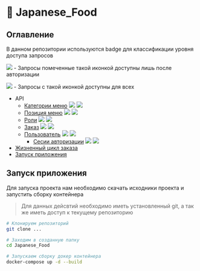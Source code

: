 # 🍱 Japanese_Food

## Оглавление

В данном репозитории используются badge для классификации уровня доступа запросов 

<img src="https://img.shields.io/badge/-Auth-red"> - Запросы помеченные такой иконкой доступны лишь после авторизации

<img src="https://img.shields.io/badge/-All-green"> - Запросы с такой иконкой доступны для всех

* API
    * [Категории меню](/docs/api/category.md) <img src="https://img.shields.io/badge/-Auth-red"> <img src="https://img.shields.io/badge/-All-green">
    * [Позиция меню](/docs/api/food.md) <img src="https://img.shields.io/badge/-Auth-red"> <img src="https://img.shields.io/badge/-All-green">
    * [Роли](/docs/api/role.md) <img src="https://img.shields.io/badge/-Auth-red"> <img src="https://img.shields.io/badge/-All-green">
    * [Заказ](/docs/api/order.md) <img src="https://img.shields.io/badge/-Auth-red"> <img src="https://img.shields.io/badge/-All-green">
    * [Пользователь](/docs/api/user.md) <img src="https://img.shields.io/badge/-Auth-red"> <img src="https://img.shields.io/badge/-All-green">
        * [Сесии авторизации](/docs/api/session.md) <img src="https://img.shields.io/badge/-Auth-red"> <img src="https://img.shields.io/badge/-All-green">
* [Жизненный цикл заказа](/docs/orderFlow.md)
* [Запуск приложения](#starting)


<a name="starting"></a>

## Запуск приложения
Для запуска проекта нам необходимо скачать исходники проекта и запустить сборку контейнера
> Для данных дейсвтий необходимо иметь установленный git, а так же иметь доступ к текущему репозиторию

``` bash
# Клонируем репозиторий
git clone ...

# Заходим в созданную папку
cd Japanese_Food

# Запускаем сборку докер контейнера
docker-compose up -d --build
```